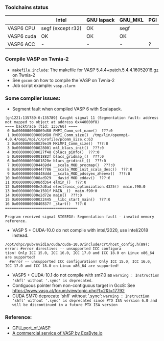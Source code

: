 ### Toolchains status

|               | Intel             |  GNU lapack  | GNU_MKL | PGI |
| ------------- | ----------------- | ----- | ------- | ---- |
| VASP6 CPU     | segf (except r32) |  OK   | segf    |       |
| VASP6 cuda    | OK                |  OK   | OK      |       |
| VASP6 ACC     |  -                |  -    | -       |  ?  |


### Compile VASP on Twnia-2

* ```makefile.include```: The makefile for VASP 5.4.4+patch.5.4.4.16052018.gz on Twnia-2
* See ```gocom``` on how to compile the VASP on Twnia-2
* Job script example: ```vasp.slurm```


### Some compiler issues:
* Segment fault when compiled VASP 6 with Scalapack.
```
[gn1221:135789:0:135789] Caught signal 11 (Segmentation fault: address not mapped to object at address 0x440000f8)
==== backtrace (tid: 135760) ====
 0 0x0000000000069d80 PMPI_Comm_set_name()  ???:0
 1 0x0000000000069d80 PMPI_Comm_size()  /tmp/lin/openmpi-4.0.4/ompi/mpi/c/profile/pcomm_size.c:63
 2 0x0000000000029e39 MKLMPI_Comm_size()  ???:0
 3 0x0000000000028001 mkl_blacs_init()  ???:0
 4 0x0000000000027f48 Cblacs_pinfo()  ???:0
 5 0x000000000001882f blacs_gridmap_()  ???:0
 6 0x000000000001820e blacs_gridinit_()  ???:0
 7 0x00000000004469d4 __scala_MOD_procmap()  ???:0
 8 0x0000000000447786 __scala_MOD_init_scala_desc()  ???:0
 9 0x0000000000448ddd __scala_MOD_pdssyex_zheevx()  ???:0
10 0x00000000008ad929 __david_MOD_eddav()  ???:0
11 0x00000000008dd364 elmin_()  ???:0
12 0x0000000000e2d0ad electronic_optimization.4325()  main.f90:0
13 0x0000000000e1501f MAIN__()  main.f90:0
14 0x0000000000e2d72e main()  ???:0
15 0x0000000000022445 __libc_start_main()  ???:0
16 0x000000000040837f _start()  ???:0
=================================

Program received signal SIGSEGV: Segmentation fault - invalid memory reference.
```
* VASP 5 + CUDA-10.0 do not compile with intel/2020, use intel/2018 instead. 
```
/opt/ohpc/pub/nvidia/cuda/cuda-10.0/include/crt/host_config.h(89): error: #error directive: -- unsupported ICC configura
tion! Only ICC 15.0, ICC 16.0, ICC 17.0 and ICC 18.0 on Linux x86_64 are supported!
  #error -- unsupported ICC configuration! Only ICC 15.0, ICC 16.0, ICC 17.0 and ICC 18.0 on Linux x86_64 are supported!
```
* VASP5 + CUDA-10.1 do not compile with sm7.0 as `warning : Instruction 'shfl' without '.sync' is deprecated`.
* Contiguous pointer from non-contiguous target in Gcc8: See https://www.vasp.at/forum/viewtopic.php?f=2&t=17792
* CUDA SM70 deprecate 'shfl' without '.sync': `warning : Instruction 'shfl' without '.sync' is deprecated since PTX ISA version 6.0 and will be discontinued in a future PTX ISA version`

### Reference:
* [GPU_port_of_VASP](https://www.vasp.at/wiki/index.php/GPU_port_of_VASP)
* [A commercial service of VASP by ExaByte.io](https://docs.exabyte.io/tutorials/dft/electronic/overview/)




